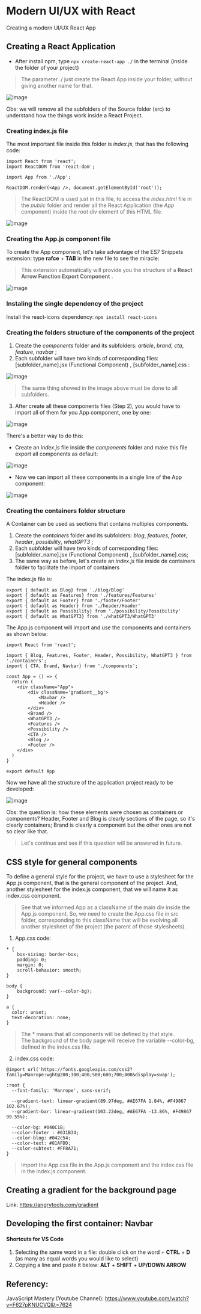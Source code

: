 # Modern UI/UX with React
Creating a modern UI/UX React App

## Creating a React Application
- After install npm, type ``` npx create-react-app ./ ``` in the terminal (inside the folder of your project)
> The parameter ./ just create the React App inside your folder, without giving another name for that.

![image](https://user-images.githubusercontent.com/39681960/203071628-97e27885-60e0-4d7a-97d6-da8685c8e7dd.png)

Obs: we will remove all the subfolders of the Source folder (src) to understand how the things work inside a React Project.

### Creating index.js file
The most important file inside this folder is *index.js*, that has the following code:
  ```
  import React from 'react';
  import ReactDOM from 'react-dom'; 
  
  import App from './App';
  
  ReactDOM.render(<App />, document.getElementById('root'));
  ```
> The ReactDOM is used just in this file, to access the *index.html* file in the *public* folder and render all the React Application (the *App* component) inside the *root* div element of this HTML file.

![image](https://user-images.githubusercontent.com/39681960/203074964-9d100b58-a498-4cad-90e6-df91c7631446.png)

### Creating the App.js component file
To create the App component, let's take advantage of the ES7 Snippets extension: type **rafce** + **TAB** in the new file to see the miracle:
> This extension automatically will provide you the structure of a **React Arrow Function Export Component** .
  
![image](https://user-images.githubusercontent.com/39681960/203076982-b32ef4b4-2ae0-45a2-99ad-df50e7ae9b38.png)

### Instaling the single dependency of the project
Install the react-icons dependency: ``` npm install react-icons ```

### Creating the folders structure of the components of the project
1. Create the *components* folder and its subfolders: *article*, *brand*, *cta*, *feature*, *navbar* ;
2. Each subfolder will have two kinds of corresponding files: [subfolder_name].jsx (Functional Component) , [subfolder_name].css :

![image](https://user-images.githubusercontent.com/39681960/203083123-b4d7edc4-859f-46c6-91fd-4d31f92a5d73.png)

> The same thing showed in the image above must be done to all subfolders.

3. After create all these components files (Step 2), you would have to import all of them for you App component, one by one:

![image](https://user-images.githubusercontent.com/39681960/203100049-d3422c0a-4106-4c07-89e6-ba8623491b65.png)

There's a better way to do this:
  - Create an *index.js* file inside the *components* folder and make this file export all components as default:
  
  ![image](https://user-images.githubusercontent.com/39681960/203100851-91788197-0818-419f-8f61-edceb0260896.png)

  - Now we can import all these components in a single line of the App component:
  
  ![image](https://user-images.githubusercontent.com/39681960/203102258-4c9615f0-5d61-4036-a2d7-18c59186a3d4.png)

### Creating the containers folder structure 
A Container can be used as sections that contains multiples components.
1. Create the *containers* folder and its subfolders: *blog*, *features*, *footer*, *header*, *possibility*, *whatGPT3* ;
2. Each subfolder will have two kinds of corresponding files: [subfolder_name].jsx (Functional Component) , [subfolder_name].css;
3. The same way as before, let's create an *index.js* file inside de containers folder to facilitate the import of containers

The index.js file is:
```
export { default as Blog} from './blog/Blog'
export { default as Features} from './features/Features'
export { default as Footer} from './footer/Footer'
export { default as Header} from './header/Header'
export { default as Possibility} from './possibility/Possibility'
export { default as WhatGPT3} from './whatGPT3/WhatGPT3'
```

The App.js component will import and use the components and containers as shown below:
```
import React from 'react';

import { Blog, Features, Footer, Header, Possibility, WhatGPT3 } from './containers';
import { CTA, Brand, Navbar} from './components';

const App = () => {
  return (
    <div className="App">
        <div className='gradient__bg'>
            <Navbar />
            <Header />
        </div>
        <Brand />
        <WhatGPT3 />
        <Features />
        <Possibility />
        <CTA />
        <Blog />
        <Footer />
    </div>
  )
}

export default App
```

Now we have all the structure of the application project ready to be developed:

![image](https://user-images.githubusercontent.com/39681960/203128119-d084c3f1-cea9-40f7-a1e1-d45884689e51.png)

Obs: the question is: how these elements were chosen as containers or components? Header, Footer and Blog is clearly sections of the page, so it's clearly containers; Brand is clearly a component but the other ones are not so clear like that. 
> Let's continue and see if this question will be answered in future.

## CSS style for general components
To define a general style for the project, we have to use a stylesheet for the App.js component, that is the general component of the project. And, another stylesheet for the index.js component, that we will name it as index.css component. 
> See that we informed App as a className of the main div inside the App.js component. So, we need to create the App.css file in src folder, corresponding to this className that will be evolving all another stylesheet of the project (the parent of those stylesheets).
1. App.css code:
```
* {
    box-sizing: border-box;
    padding: 0;
    margin: 0;
    scroll-behavior: smooth;
}

body {
    background: var(--color-bg);
}

a {
  color: unset;
  text-decoration: none;
}
```
> The * means that all components will be defined by that style. </br>
> The background of the body page will receive the variable --color-bg, defined in the index.css file. 

2. index.css code:
```
@import url('https://fonts.googleapis.com/css2?family=Manrope:wght@200;300;400;500;600;700;800&display=swap');

:root {
  --font-family: 'Manrope', sans-serif;

  --gradient-text: linear-gradient(89.97deg, #AE67FA 1.84%, #F49867 102.67%);
  --gradient-bar: linear-gradient(103.22deg, #AE67FA -13.86%, #F49867 99.55%);
  
  --color-bg: #040C18;
  --color-footer : #031B34;
  --color-blog: #042c54;
  --color-text: #81AFDD;
  --color-subtext: #FF8A71;
}
```
> Import the App.css file in the App.js component and the index.css file in the index.js component.

## Creating a gradient for the background page
Link: https://angrytools.com/gradient

## Developing the first container: Navbar












#### Shortcuts for VS Code
1. Selecting the same word in a file: double click on the word + **CTRL** + **D** (as many as equal words you would like to select)
2. Copying a line and paste it below: **ALT** + **SHIFT** + **UP/DOWN ARROW**

## Referency:
JavaScript Mastery (Youtube Channel): https://www.youtube.com/watch?v=F627pKNUCVQ&t=7624
